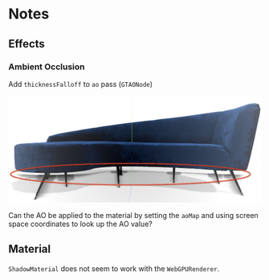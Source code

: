 # Notes

## Effects

### Ambient Occlusion

Add `thicknessFalloff` to `ao` pass (`GTAONode`)

![ao artifact](images/ao-artifact-1.jpg)

Can the AO be applied to the material by setting the `aoMap` and using screen space coordinates to look up the AO value?

## Material

`ShadowMaterial` does not seem to work with the `WebGPURenderer`.
